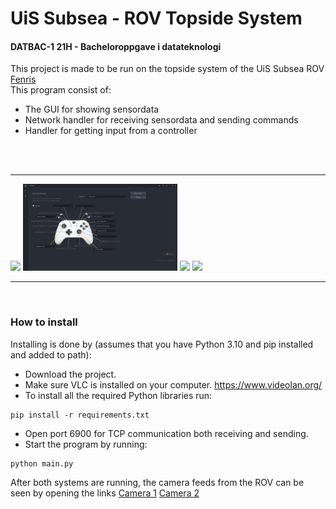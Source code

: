 # UiS Subsea - ROV Topside System
#### DATBAC-1 21H - Bacheloroppgave i datateknologi
This project is made to be run on the topside system of the UiS Subsea ROV <a href="https://www.uissubsea.no/past-drones/fenris">Fenris</a>
<br>
This program consist of:
* The GUI for showing sensordata
* Network handler for receiving sensordata and sending commands
* Handler for getting input from a controller
<br>
<br>
<hr>
<img src="images/gui_view.png" width=60%>
<img src="images/controller_view.png" width=49%>
<img src="images/controller.png" width=49%>
<img src="images/datamaskinoppsett.png" width=65%>
<hr>
<br>

### How to install
Installing is done by (assumes that you have Python 3.10 and pip installed and added to path):

* Download the project.
* Make sure VLC is installed on your computer. https://www.videolan.org/
* To install all the required Python libraries run:
```
pip install -r requirements.txt
```
* Open port 6900 for TCP communication both receiving and sending.
* Start the program by running:
```
python main.py
```
After both systems are running, the camera feeds from the ROV can be seen by opening the links <a href="http://10.0.0.2:6888/cam.html">Camera 1</a> <a href="http://10.0.0.2:6889/cam.html">Camera 2</a> 